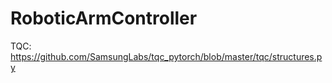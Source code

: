 # RoboticArmController

TQC: https://github.com/SamsungLabs/tqc_pytorch/blob/master/tqc/structures.py  

